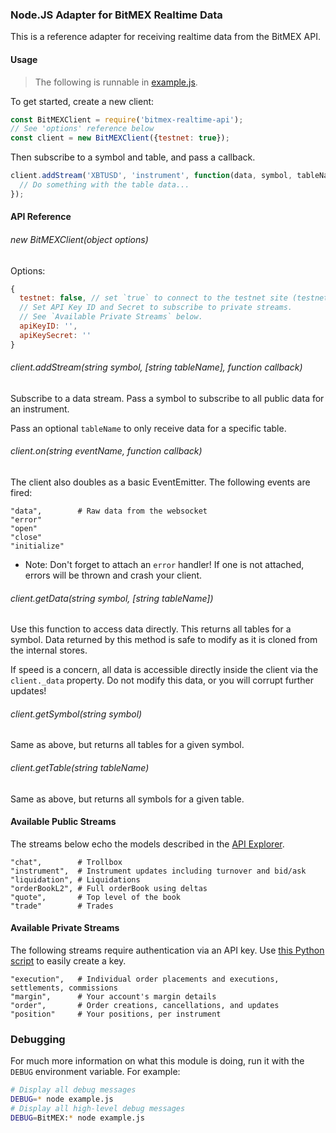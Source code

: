 ### Node.JS Adapter for BitMEX Realtime Data

This is a reference adapter for receiving realtime data from the BitMEX API.

#### Usage

> The following is runnable in [example.js](example.js).

To get started, create a new client:

```js
const BitMEXClient = require('bitmex-realtime-api');
// See 'options' reference below
const client = new BitMEXClient({testnet: true});
```

Then subscribe to a symbol and table, and pass a callback.

```js
client.addStream('XBTUSD', 'instrument', function(data, symbol, tableName) {
  // Do something with the table data...
});
```

#### API Reference

###### new BitMEXClient(object options)

Options:

```js
{
  testnet: false, // set `true` to connect to the testnet site (testnet.bitmex.com)
  // Set API Key ID and Secret to subscribe to private streams.
  // See `Available Private Streams` below.
  apiKeyID: '',
  apiKeySecret: ''
}
```

###### client.addStream(string symbol, [string tableName], function callback)

Subscribe to a data stream. Pass a symbol to subscribe to all public data for an instrument.

Pass an optional `tableName` to only receive data for a specific table.

###### client.on(string eventName, function callback)

The client also doubles as a basic EventEmitter. The following events are fired:

```
"data",        # Raw data from the websocket
"error"
"open"
"close"
"initialize"
```

* Note: Don't forget to attach an `error` handler! If one is not attached, errors will be thrown
and crash your client.

###### client.getData(string symbol, [string tableName])

Use this function to access data directly. This returns all tables for a symbol.
Data returned by this method is safe to modify as it is cloned from the internal stores.

If speed is a concern, all data is accessible directly inside the client via the `client._data` property.
Do not modify this data, or you will corrupt further updates!

###### client.getSymbol(string symbol)

Same as above, but returns all tables for a given symbol.

###### client.getTable(string tableName)

Same as above, but returns all symbols for a given table.

#### Available Public Streams

The streams below echo the models described in the [API Explorer](https://www.bitmex.com/api/explorer).

```
"chat",        # Trollbox
"instrument",  # Instrument updates including turnover and bid/ask
"liquidation", # Liquidations
"orderBookL2", # Full orderBook using deltas
"quote",       # Top level of the book
"trade"        # Trades
```

#### Available Private Streams

The following streams require authentication via an API key. Use
[this Python script](https://github.com/BitMEX/market-maker/blob/master/generate-api-key.py) to easily create a key.

```
"execution",   # Individual order placements and executions, settlements, commissions
"margin",      # Your account's margin details
"order",       # Order creations, cancellations, and updates
"position"     # Your positions, per instrument
```

### Debugging

For much more information on what this module is doing, run it with the `DEBUG` environment variable. For example:

```bash
# Display all debug messages
DEBUG=* node example.js
# Display all high-level debug messages
DEBUG=BitMEX:* node example.js
```
